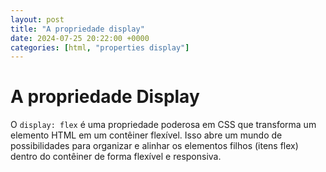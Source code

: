 ```yaml
---
layout: post
title: "A propriedade display"
date: 2024-07-25 20:22:00 +0000
categories: [html, "properties display"]
---
```



# A propriedade Display

O `display: flex` é uma propriedade poderosa em CSS que transforma um elemento HTML em um contêiner flexível. Isso abre um mundo de possibilidades para organizar e alinhar os elementos filhos (itens flex) dentro do contêiner de forma flexível e responsiva.